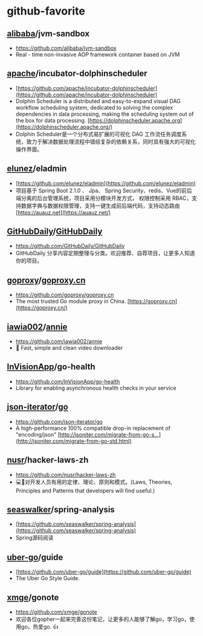 # github-favorite

## [alibaba](https://github.com/alibaba)/**jvm-sandbox**

- https://github.com/alibaba/jvm-sandbox
- Real - time non-invasive AOP framework container based on JVM

## [apache](https://github.com/apache)/**incubator-dolphinscheduler**

- [https://github.com/apache/incubator-dolphinscheduler](https://github.com/apache/incubator-dolphinscheduler)
- Dolphin Scheduler is a distributed and easy-to-expand visual DAG workflow scheduling system, dedicated to solving the complex dependencies in data processing, making the scheduling system out of the box for data processing. [https://dolphinscheduler.apache.org](https://dolphinscheduler.apache.org/)
- Dolphin Scheduler是一个分布式易扩展的可视化 DAG 工作流任务调度系统，致力于解决数据处理流程中错综复杂的依赖关系，同时具有强大的可视化操作界面。

## [elunez](https://github.com/elunez)/**eladmin**

- [https://github.com/elunez/eladmin](https://github.com/elunez/eladmin)
- 项目基于 Spring Boot 2.1.0 、 Jpa、 Spring Security、redis、Vue的前后端分离的后台管理系统，项目采用分模块开发方式， 权限控制采用 RBAC，支持数据字典与数据权限管理，支持一键生成前后端代码，支持动态路由 [https://auauz.net](https://auauz.net/)

## [GitHubDaily](https://github.com/GitHubDaily)/**[GitHubDaily](https://github.com/GitHubDaily/GitHubDaily)**

- https://github.com/GitHubDaily/GitHubDaily
-  GitHubDaily 分享内容定期整理与分类。欢迎推荐、自荐项目，让更多人知道你的项目。

## [goproxy](https://github.com/goproxy)/**[goproxy.cn](https://github.com/goproxy/goproxy.cn)**

- https://github.com/goproxy/goproxy.cn
- The most trusted Go module proxy in China. [https://goproxy.cn](https://goproxy.cn/)

## [iawia002](https://github.com/iawia002)/**[annie](https://github.com/iawia002/annie)**

- https://github.com/iawia002/annie
- 👾 Fast, simple and clean video downloader

## [InVisionApp](https://github.com/InVisionApp)/**go-health**

- https://github.com/InVisionApp/go-health
- Library for enabling asynchronous health checks in your service

## [json-iterator](https://github.com/json-iterator)/**[go](https://github.com/json-iterator/go)**

- https://github.com/json-iterator/go
- A high-performance 100% compatible drop-in replacement of "encoding/json" [http://jsoniter.com/migrate-from-go-s…](http://jsoniter.com/migrate-from-go-std.html)

## [nusr](https://github.com/nusr)/**hacker-laws-zh**

- https://github.com/nusr/hacker-laws-zh
- 💻📖对开发人员有用的定律、理论、原则和模式。(Laws, Theories, Principles and Patterns that developers will find useful.)

## [seaswalker](https://github.com/seaswalker)/**spring-analysis**

- [https://github.com/seaswalker/spring-analysis](https://github.com/seaswalker/spring-analysis)
- Spring源码阅读

## [uber-go](https://github.com/uber-go)/**guide**

- [https://github.com/uber-go/guide](https://github.com/uber-go/guide)
- The Uber Go Style Guide.

## [xmge](https://github.com/xmge)/**gonote**

- https://github.com/xmge/gonote
- 欢迎各位gopher一起来完善这份笔记，让更多的人能够了解go，学习go，使用go，热爱go. 👍